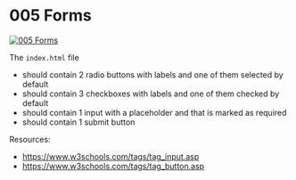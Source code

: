 # 005 Forms

[![005 Forms](https://img.youtube.com/vi/_uTqMIhypWE/0.jpg)](https://www.youtube.com/watch?v=_uTqMIhypWE)

The `index.html` file
- should contain 2 radio buttons with labels and one of them selected by default
- should contain 3 checkboxes with labels and one of them checked by default
- should contain 1 input with a placeholder and that is marked as required
- should contain 1 submit button

Resources:
- https://www.w3schools.com/tags/tag_input.asp
- https://www.w3schools.com/tags/tag_button.asp

